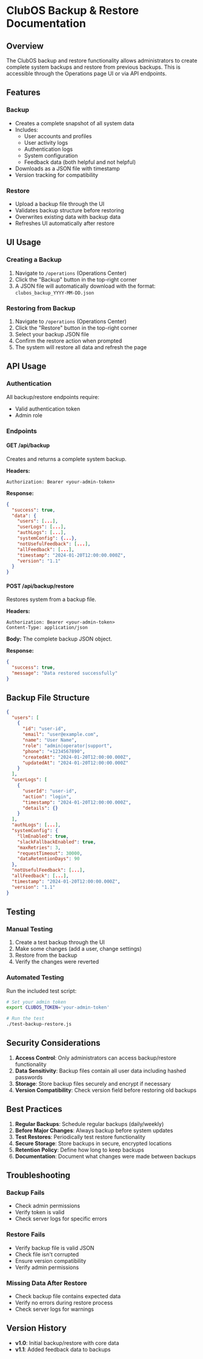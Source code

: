 # ClubOS Backup & Restore Documentation

## Overview
The ClubOS backup and restore functionality allows administrators to create complete system backups and restore from previous backups. This is accessible through the Operations page UI or via API endpoints.

## Features

### Backup
- Creates a complete snapshot of all system data
- Includes:
  - User accounts and profiles
  - User activity logs
  - Authentication logs
  - System configuration
  - Feedback data (both helpful and not helpful)
- Downloads as a JSON file with timestamp
- Version tracking for compatibility

### Restore
- Upload a backup file through the UI
- Validates backup structure before restoring
- Overwrites existing data with backup data
- Refreshes UI automatically after restore

## UI Usage

### Creating a Backup
1. Navigate to `/operations` (Operations Center)
2. Click the "Backup" button in the top-right corner
3. A JSON file will automatically download with the format: `clubos_backup_YYYY-MM-DD.json`

### Restoring from Backup
1. Navigate to `/operations` (Operations Center)
2. Click the "Restore" button in the top-right corner
3. Select your backup JSON file
4. Confirm the restore action when prompted
5. The system will restore all data and refresh the page

## API Usage

### Authentication
All backup/restore endpoints require:
- Valid authentication token
- Admin role

### Endpoints

#### GET /api/backup
Creates and returns a complete system backup.

**Headers:**
```
Authorization: Bearer <your-admin-token>
```

**Response:**
```json
{
  "success": true,
  "data": {
    "users": [...],
    "userLogs": [...],
    "authLogs": [...],
    "systemConfig": {...},
    "notUsefulFeedback": [...],
    "allFeedback": [...],
    "timestamp": "2024-01-20T12:00:00.000Z",
    "version": "1.1"
  }
}
```

#### POST /api/backup/restore
Restores system from a backup file.

**Headers:**
```
Authorization: Bearer <your-admin-token>
Content-Type: application/json
```

**Body:**
The complete backup JSON object.

**Response:**
```json
{
  "success": true,
  "message": "Data restored successfully"
}
```

## Backup File Structure

```json
{
  "users": [
    {
      "id": "user-id",
      "email": "user@example.com",
      "name": "User Name",
      "role": "admin|operator|support",
      "phone": "+1234567890",
      "createdAt": "2024-01-20T12:00:00.000Z",
      "updatedAt": "2024-01-20T12:00:00.000Z"
    }
  ],
  "userLogs": [
    {
      "userId": "user-id",
      "action": "login",
      "timestamp": "2024-01-20T12:00:00.000Z",
      "details": {}
    }
  ],
  "authLogs": [...],
  "systemConfig": {
    "llmEnabled": true,
    "slackFallbackEnabled": true,
    "maxRetries": 3,
    "requestTimeout": 30000,
    "dataRetentionDays": 90
  },
  "notUsefulFeedback": [...],
  "allFeedback": [...],
  "timestamp": "2024-01-20T12:00:00.000Z",
  "version": "1.1"
}
```

## Testing

### Manual Testing
1. Create a test backup through the UI
2. Make some changes (add a user, change settings)
3. Restore from the backup
4. Verify the changes were reverted

### Automated Testing
Run the included test script:
```bash
# Set your admin token
export CLUBOS_TOKEN='your-admin-token'

# Run the test
./test-backup-restore.js
```

## Security Considerations

1. **Access Control**: Only administrators can access backup/restore functionality
2. **Data Sensitivity**: Backup files contain all user data including hashed passwords
3. **Storage**: Store backup files securely and encrypt if necessary
4. **Version Compatibility**: Check version field before restoring old backups

## Best Practices

1. **Regular Backups**: Schedule regular backups (daily/weekly)
2. **Before Major Changes**: Always backup before system updates
3. **Test Restores**: Periodically test restore functionality
4. **Secure Storage**: Store backups in secure, encrypted locations
5. **Retention Policy**: Define how long to keep backups
6. **Documentation**: Document what changes were made between backups

## Troubleshooting

### Backup Fails
- Check admin permissions
- Verify token is valid
- Check server logs for specific errors

### Restore Fails
- Verify backup file is valid JSON
- Check file isn't corrupted
- Ensure version compatibility
- Verify admin permissions

### Missing Data After Restore
- Check backup file contains expected data
- Verify no errors during restore process
- Check server logs for warnings

## Version History

- **v1.0**: Initial backup/restore with core data
- **v1.1**: Added feedback data to backups
